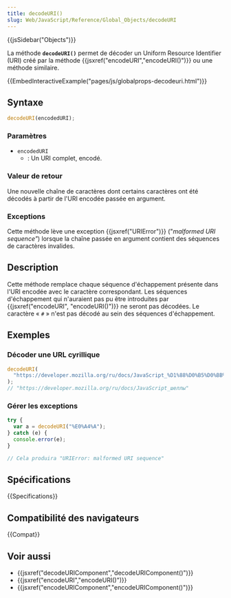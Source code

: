 ```yaml
---
title: decodeURI()
slug: Web/JavaScript/Reference/Global_Objects/decodeURI
---
```


{{jsSidebar("Objects")}}

La méthode **`decodeURI()`** permet de décoder un Uniform Resource Identifier (URI) créé par la méthode {{jsxref("encodeURI","encodeURI()")}} ou une méthode similaire.

{{EmbedInteractiveExample("pages/js/globalprops-decodeuri.html")}}

## Syntaxe

```js
decodeURI(encodedURI);
```

### Paramètres

- `encodedURI`
  - : Un URI complet, encodé.

### Valeur de retour

Une nouvelle chaîne de caractères dont certains caractères ont été décodés à partir de l'URI encodée passée en argument.

### Exceptions

Cette méthode lève une exception {{jsxref("URIError")}} ("_malformed URI sequence"_) lorsque la chaîne passée en argument contient des séquences de caractères invalides.

## Description

Cette méthode remplace chaque séquence d'échappement présente dans l'URI encodée avec le caractère correspondant. Les séquences d'échappement qui n'auraient pas pu être introduites par {{jsxref("encodeURI", "encodeURI()")}} ne seront pas décodées. Le caractère « `#` » n'est pas décodé au sein des séquences d'échappement.

## Exemples

### Décoder une URL cyrillique

```js
decodeURI(
  "https://developer.mozilla.org/ru/docs/JavaScript_%D1%88%D0%B5%D0%BB%D0%BB%D1%8B",
);
// "https://developer.mozilla.org/ru/docs/JavaScript_шеллы"
```

### Gérer les exceptions

```js
try {
  var a = decodeURI("%E0%A4%A");
} catch (e) {
  console.error(e);
}

// Cela produira "URIError: malformed URI sequence"
```

## Spécifications

{{Specifications}}

## Compatibilité des navigateurs

{{Compat}}

## Voir aussi

- {{jsxref("decodeURIComponent","decodeURIComponent()")}}
- {{jsxref("encodeURI","encodeURI()")}}
- {{jsxref("encodeURIComponent","encodeURIComponent()")}}
